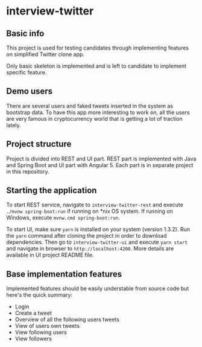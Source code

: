 # interview-twitter #

## Basic info 
This project is used for testing candidates through implementing features on simplified Twitter clone app.

Only basic skeleton is implemented and is left to candidate to implement specific feature.

## Demo users

There are several users and faked tweets inserted in the system as bootstrap data. 
To have this app more interesting to work on, all the users are very famous in cryptocurrency world that is getting a lot of traction lately.

## Project structure

Project is divided into REST and UI part.
REST part is implemented with Java and Spring Boot and UI part with Angular 5.
Each part is in separate project in this repository.

## Starting the application
To start REST service, navigate to `interview-twitter-rest` and execute `./mvnw spring-boot:run` if running on *nix OS system.
If running on Windows, execute `mvnw.cmd spring-boot:run`.

To start UI, make sure `yarn` is installed on your system (version 1.3.2). 
Run the `yarn` command after cloning the project in order to download dependencies.
Then go to `interview-twitter-ui` and execute `yarn start` and navigate in browser to `http://localhost:4200`. 
More details are available in UI project README file.

## Base implementation features

Implemented features should be easily understable from source code but here's the quick summary:

- Login
- Create a tweet
- Overview of all the following users tweets
- View of users own tweets
- View following users
- View followers
